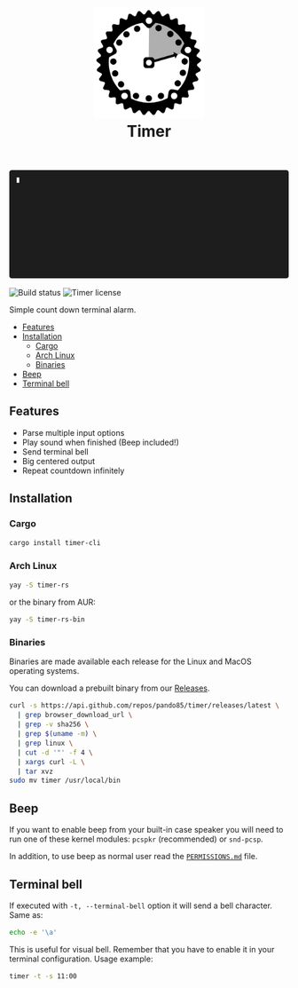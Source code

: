 <h1 align="center">
  <br>
  <img src="https://raw.githubusercontent.com/pando85/timer/master/assets/logo.svg" alt="logo" width="200">
  <br>
  Timer
  <br>
  <br>
</h1>

<p align="center">
  <img src="https://raw.githubusercontent.com/pando85/timer/master/assets/demo.gif" alt="demo">
</p>

![Build status](https://img.shields.io/github/actions/workflow/status/pando85/timer/rust.yml?branch=main)
![Timer license](https://img.shields.io/github/license/pando85/timer)

Simple count down terminal alarm.

- [Features](#features)
- [Installation](#installation)
  - [Cargo](#cargo)
  - [Arch Linux](#arch-linux)
  - [Binaries](#binaries)
- [Beep](#beep)
- [Terminal bell](#terminal-bell)

## Features

- Parse multiple input options
- Play sound when finished (Beep included!)
- Send terminal bell
- Big centered output
- Repeat countdown infinitely

## Installation

### Cargo

```bash
cargo install timer-cli
```

### Arch Linux

```bash
yay -S timer-rs
```

or the binary from AUR:

```bash
yay -S timer-rs-bin
```

### Binaries

Binaries are made available each release for the Linux and MacOS operating systems.

You can download a prebuilt binary from our [Releases](https://github.com/pando85/timer/releases).

```bash
curl -s https://api.github.com/repos/pando85/timer/releases/latest \
  | grep browser_download_url \
  | grep -v sha256 \
  | grep $(uname -m) \
  | grep linux \
  | cut -d '"' -f 4 \
  | xargs curl -L \
  | tar xvz
sudo mv timer /usr/local/bin
```

## Beep

If you want to enable beep from your built-in case speaker you will need to run one of these
kernel modules: `pcspkr` (recommended) or `snd-pcsp`.

In addition, to use beep as normal user read the [`PERMISSIONS.md`](PERMISSIONS.md) file.

## Terminal bell

If executed with `-t, --terminal-bell` option it will send a bell character. Same as:

```bash
echo -e '\a'
```

This is useful for visual bell. Remember that you have to enable it in your terminal configuration.
Usage example:

```bash
timer -t -s 11:00
```

